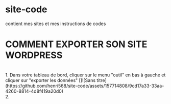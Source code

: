 # site-code
contient mes sites et mes instructions de codes
<h1>COMMENT EXPORTER SON SITE WORDPRESS</h1>
<br>
1. Dans votre tableau de bord, cliquer sur le menu "outil" en bas à gauche et cliquer sur "exporter les données"
[]![Sans titre](https://github.com/henri568/site-code/assets/157714808/9cd17a33-33aa-4260-8814-4d8f419a20d0) <br>
2. 
